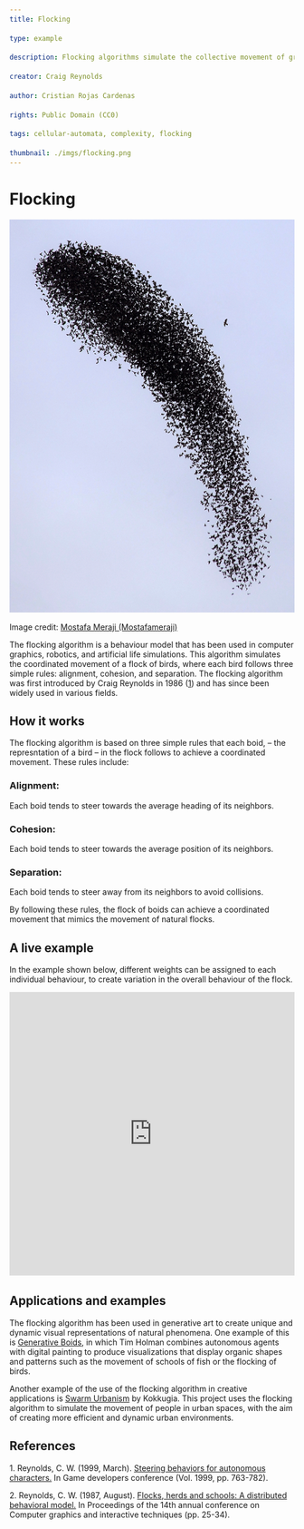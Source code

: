 ```yaml
---
title: Flocking

type: example

description: Flocking algorithms simulate the collective movement of groups, like birds in flight or fish in a school. They are used to create dynamic, lifelike patterns and behaviors.

creator: Craig Reynolds

author: Cristian Rojas Cardenas

rights: Public Domain (CC0)

tags: cellular-automata, complexity, flocking

thumbnail: ./imgs/flocking.png
---
```


# Flocking

![A flock of starlings with a nearby predator](imgs/flocking1.jpeg)

Image credit: [Mostafa Meraji (Mostafameraji)](https://commons.wikimedia.org/wiki/File:Starling_flock_with_nearby_predator.jpg)

The flocking algorithm is a behaviour model that has been used in computer graphics, robotics, and artificial life simulations. This algorithm simulates the coordinated movement of a flock of birds, where each bird follows three simple rules: alignment, cohesion, and separation. The flocking algorithm was first introduced by Craig Reynolds in 1986 ([1](#1)) and has since been widely used in various fields.

## How it works

The flocking algorithm is based on three simple rules that each boid, – the represntation of a bird – in the flock follows to achieve a coordinated movement. These rules include:

### Alignment:

Each boid tends to steer towards the average heading of its neighbors.

### Cohesion:

Each boid tends to steer towards the average position of its neighbors.

### Separation:

Each boid tends to steer away from its neighbors to avoid collisions.

By following these rules, the flock of boids can achieve a coordinated movement that mimics the movement of natural flocks.

## A live example

In the example shown below, different weights can be assigned to each individual behaviour, to create variation in the overall behaviour of the flock.

<iframe height="500" style="width: 100%" scrolling="no" title="Slime Mould Simulations" src="https://codesandbox.io/embed/github/GenArtRepo/flocking/tree/main/?fontsize=14&hidenavigation=1&theme=dark&module=sketch.js" frameborder="no" loading="lazy" allowtransparency="true" allowfullscreen="true"></iframe>

## Applications and examples

The flocking algorithm has been used in generative art to create unique and dynamic visual representations of natural phenomena. One example of this is [Generative Boids](https://tholman.com/post/generative-boids/), in which Tim Holman combines autonomous agents with digital painting to produce visualizations that display organic shapes and patterns such as the movement of schools of fish or the flocking of birds.

Another example of the use of the flocking algorithm in creative applications is [Swarm Urbanism](https://www.kokkugia.com/swarm-urbanism) by Kokkugia. This project uses the flocking algorithm to simulate the movement of people in urban spaces, with the aim of creating more efficient and dynamic urban environments.

## References

<a name="1"></a>1. Reynolds, C. W. (1999, March). [Steering behaviors for autonomous characters.](https://citeseerx.ist.psu.edu/viewdoc/download?doi=10.1.1.86.636&rep=rep1&type=pdf) In Game developers conference (Vol. 1999, pp. 763-782).

<a name="2"></a>2. Reynolds, C. W. (1987, August). [Flocks, herds and schools: A distributed behavioral model.](http://www.naturewizard.at/papers/flocks%20-%20p25-reynolds.pdf) In Proceedings of the 14th annual conference on Computer graphics and interactive techniques (pp. 25-34).
